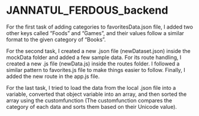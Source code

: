 # JANNATUL_FERDOUS_backend

For the first task of adding categories to favoritesData.json file, I added two other keys called “Foods” and “Games”, and their values follow a similar format to the given category of “Books”.

For the second task, I created a new .json file (newDataset.json) inside the mockData folder and added a few sample data. For its route handling, I created a new .js file (newData.js) inside the routes folder. I followed a similar pattern to favorites.js file to make things easier to follow. Finally, I added the new route in the app.js file.

For the last task, I tried to load the data from the local .json file into a variable, converted that object variable into an array, and then sorted the array using the customfunction (The customfunction compares the category of each data and sorts them based on their Unicode value).
